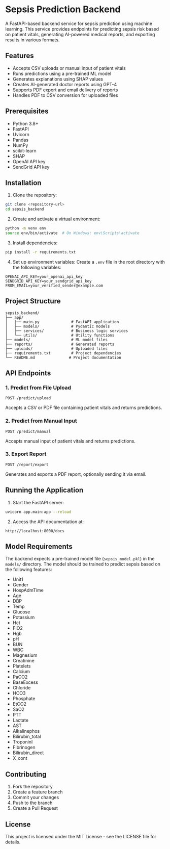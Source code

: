 # Sepsis Prediction Backend

A FastAPI-based backend service for sepsis prediction using machine learning. This service provides endpoints for predicting sepsis risk based on patient vitals, generating AI-powered medical reports, and exporting results in various formats.

## Features

- Accepts CSV uploads or manual input of patient vitals
- Runs predictions using a pre-trained ML model
- Generates explanations using SHAP values
- Creates AI-generated doctor reports using GPT-4
- Supports PDF export and email delivery of reports
- Handles PDF to CSV conversion for uploaded files

## Prerequisites

- Python 3.8+
- FastAPI
- Uvicorn
- Pandas
- NumPy
- scikit-learn
- SHAP
- OpenAI API key
- SendGrid API key

## Installation

1. Clone the repository:
```bash
git clone <repository-url>
cd sepsis_backend
```

2. Create and activate a virtual environment:
```bash
python -m venv env
source env/bin/activate  # On Windows: env\Scripts\activate
```

3. Install dependencies:
```bash
pip install -r requirements.txt
```

4. Set up environment variables:
Create a `.env` file in the root directory with the following variables:
```
OPENAI_API_KEY=your_openai_api_key
SENDGRID_API_KEY=your_sendgrid_api_key
FROM_EMAIL=your_verified_sender@example.com
```

## Project Structure

```
sepsis_backend/
├── app/
│   ├── main.py              # FastAPI application
│   ├── models/              # Pydantic models
│   ├── services/            # Business logic services
│   └── utils/               # Utility functions
├── models/                  # ML model files
├── reports/                 # Generated reports
├── uploads/                 # Uploaded files
├── requirements.txt         # Project dependencies
└── README.md               # Project documentation
```

## API Endpoints

### 1. Predict from File Upload
```
POST /predict/upload
```
Accepts a CSV or PDF file containing patient vitals and returns predictions.

### 2. Predict from Manual Input
```
POST /predict/manual
```
Accepts manual input of patient vitals and returns predictions.

### 3. Export Report
```
POST /report/export
```
Generates and exports a PDF report, optionally sending it via email.

## Running the Application

1. Start the FastAPI server:
```bash
uvicorn app.main:app --reload
```

2. Access the API documentation at:
```
http://localhost:8000/docs
```

## Model Requirements

The backend expects a pre-trained model file (`sepsis_model.pkl`) in the `models/` directory. The model should be trained to predict sepsis based on the following features:

- Unit1
- Gender
- HospAdmTime
- Age
- DBP
- Temp
- Glucose
- Potassium
- Hct
- FiO2
- Hgb
- pH
- BUN
- WBC
- Magnesium
- Creatinine
- Platelets
- Calcium
- PaCO2
- BaseExcess
- Chloride
- HCO3
- Phosphate
- EtCO2
- SaO2
- PTT
- Lactate
- AST
- Alkalinephos
- Bilirubin_total
- TroponinI
- Fibrinogen
- Bilirubin_direct
- X_cont

## Contributing

1. Fork the repository
2. Create a feature branch
3. Commit your changes
4. Push to the branch
5. Create a Pull Request

## License

This project is licensed under the MIT License - see the LICENSE file for details.
